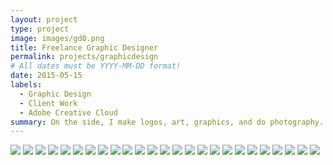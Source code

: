```yaml
---
layout: project
type: project
image: images/gd0.png
title: Freelance Graphic Designer
permalink: projects/graphicdesign
# All dates must be YYYY-MM-DD format!
date: 2015-05-15
labels:
  - Graphic Design
  - Client Work
  - Adobe Creative Cloud
summary: On the side, I make logos, art, graphics, and do photography.
---
```


<img class="ui left floated image" src="../images/gd1.png">
<img class="ui left floated image" src="../images/gd2.png">
<img class="ui left floated image" src="../images/gd3.png">
<img class="ui left floated image" src="../images/gd3a.png">
<img class="ui left floated image" src="../images/gd4.png">
<img class="ui left floated image" src="../images/gd5.png">
<img class="ui left floated image" src="../images/gd6.png">
<img class="ui left floated image" src="../images/gd7.png">
<img class="ui left floated image" src="../images/gd8.png">
<img class="ui left floated image" src="../images/gd9.png">
<img class="ui left floated image" src="../images/gd10.png">
<img class="ui left floated image" src="../images/gd11.png">
<img class="ui left floated image" src="../images/gd12.png">
<img class="ui left floated image" src="../images/gd13.png">
<img class="ui left floated image" src="../images/gd14.png">
<img class="ui left floated image" src="../images/gd15.png">
<img class="ui left floated image" src="../images/gd16.png">
<img class="ui left floated image" src="../images/gd17.png">
<img class="ui left floated image" src="../images/gd18.png">
<img class="ui left floated image" src="../images/gd19.png">
<img class="ui left floated image" src="../images/gd20.png">
<img class="ui left floated image" src="../images/gd21.png">
<img class="ui left floated image" src="../images/gd22.png">
<img class="ui left floated image" src="../images/gd23.png">
<img class="ui left floated image" src="../images/gd24.png">

